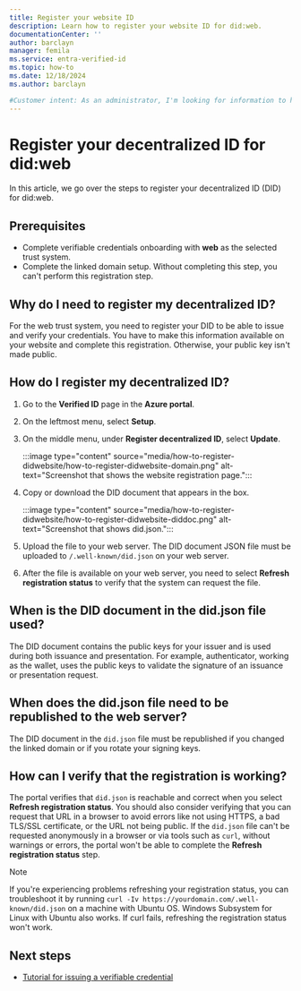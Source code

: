 ```yaml
---
title: Register your website ID
description: Learn how to register your website ID for did:web.
documentationCenter: ''
author: barclayn
manager: femila
ms.service: entra-verified-id
ms.topic: how-to
ms.date: 12/18/2024
ms.author: barclayn

#Customer intent: As an administrator, I'm looking for information to help me register my website ID.
---
```


# Register your decentralized ID for did:web

In this article, we go over the steps to register your decentralized ID (DID) for did:web.

## Prerequisites

- Complete verifiable credentials onboarding with **web** as the selected trust system.
- Complete the linked domain setup. Without completing this step, you can't perform this registration step.

## Why do I need to register my decentralized ID?

For the web trust system, you need to register your DID to be able to issue and verify your credentials. You have to make this information available on your website and complete this registration. Otherwise, your public key isn't made public.

## How do I register my decentralized ID?

1. Go to the **Verified ID** page in the **Azure portal**.
1. On the leftmost menu, select **Setup**.
1. On the middle menu, under **Register decentralized ID**, select **Update**.

   :::image type="content" source="media/how-to-register-didwebsite/how-to-register-didwebsite-domain.png" alt-text="Screenshot that shows the website registration page.":::
1. Copy or download the DID document that appears in the box.

   :::image type="content" source="media/how-to-register-didwebsite/how-to-register-didwebsite-diddoc.png" alt-text="Screenshot that shows did.json.":::
1. Upload the file to your web server. The DID document JSON file must be uploaded to `/.well-known/did.json` on your web server.
1. After the file is available on your web server, you need to select **Refresh registration status** to verify that the system can request the file.

## When is the DID document in the did.json file used?

The DID document contains the public keys for your issuer and is used during both issuance and presentation. For example, authenticator, working as the wallet, uses the public keys to validate the signature of an issuance or presentation request.

## When does the did.json file need to be republished to the web server?

The DID document in the `did.json` file must be republished if you changed the linked domain or if you rotate your signing keys.

## How can I verify that the registration is working?

The portal verifies that `did.json` is reachable and correct when you select **Refresh registration status**. You should also consider verifying that you can request that URL in a browser to avoid errors like not using HTTPS, a bad TLS/SSL certificate, or the URL not being public. If the `did.json` file can't be requested anonymously in a browser or via tools such as `curl`, without warnings or errors, the portal won't be able to complete the **Refresh registration status** step.

>[!NOTE]
> If you're experiencing problems refreshing your registration status, you can troubleshoot it by running `curl -Iv https://yourdomain.com/.well-known/did.json` on a machine with Ubuntu OS. Windows Subsystem for Linux with Ubuntu also works. If curl fails, refreshing the registration status won't work.

## Next steps

- [Tutorial for issuing a verifiable credential](verifiable-credentials-configure-issuer.md)
